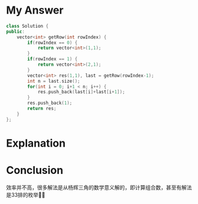 # My Answer
```c++
class Solution {
public:
    vector<int> getRow(int rowIndex) {
        if(rowIndex == 0) {
            return vector<int>(1,1);
        }
        if(rowIndex == 1) {
            return vector<int>(2,1);
        }
        vector<int> res(1,1), last = getRow(rowIndex-1);
        int n = last.size();
        for(int i = 0; i+1 < n; i++) {
            res.push_back(last[i]+last[i+1]);
        }
        res.push_back(1);
        return res;
    }
};
```
# Explanation
# Conclusion
效率并不高，很多解法是从杨辉三角的数学意义解的，即计算组合数，甚至有解法是33排的枚举🤦‍♀️